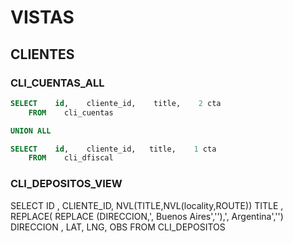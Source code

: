 # VISTAS

## CLIENTES

### CLI_CUENTAS_ALL
```SQL
SELECT    id,    cliente_id,    title,    2 cta
	FROM    cli_cuentas

UNION ALL

SELECT    id,    cliente_id,   title,    1 cta
	FROM    cli_dfiscal
```
### CLI_DEPOSITOS_VIEW 
SELECT 
    ID , 
	CLIENTE_ID,
    NVL(TITLE,NVL(locality,ROUTE)) TITLE ,
    REPLACE( REPLACE (DIRECCION,', Buenos Aires',''),', Argentina','') DIRECCION ,
    LAT, 
	LNG, 
	OBS
    FROM CLI_DEPOSITOS
	